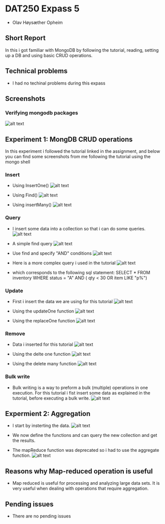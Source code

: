 # DAT250 Expass 5
- Olav Høysæther Opheim

## Short Report
In this i got familiar with MongoDB by following the tutorial, reading, setting up a DB and using basic CRUD operations.

## Technical problems
- I had no techinal problems during this expass

## Screenshots

### Verifying mongodb packages
![alt text](image.png)

## Experiment 1: MongDB CRUD operations
In this experiment i followed the tutorial linked in the assignment, and below you can find some screenshots from me following the tutorial using the mongo shell

### Insert
- Using InsertOne()
![alt text](image-9.png)

- Using Find()
![alt text](image-10.png)

- Using insertMany()
![alt text](image-11.png)

### Query
- I insert some data into a collection so that i can do some queries.
![alt text](image-12.png)

- A simple find query
![alt text](image-13.png)

- Use find and specify "AND" conditions
![alt text](image-14.png)

- Here is a more complex query i used in the tutorial
![alt text](image-15.png)

- which corresponds to the following sql statement: SELECT * FROM inventory WHERE status = "A" AND ( qty < 30 OR item LIKE "p%")

### Update
- First i insert the data we are using for this tutorial
![alt text](image-16.png)

- Using the updateOne function
![alt text](image-17.png)

- Using the replaceOne function
![alt text](image-18.png)

### Remove
- Data i inserted for this tutorial 
![alt text](image-19.png)

- Using the delte one function
![alt text](image-21.png)

- Using the delete many function
![alt text](image-20.png)

### Bulk write
- Bulk writing is a way to preform a bulk (multiple) operations in one execution. For this tutorial i fist insert some data as explained in the tutorial, before executing a bulk write.
![alt text](image-6.png)

## Expermient 2: Aggregation
- I start by insterting the data.
![alt text](image-7.png)

- We now define the functions and can query the new collection and get the results.
- The mapReduce function was deprecated so i had to use the aggregate function.
![alt text](image-8.png)

## Reasons why Map-reduced operation is useful 
- Map reduced is useful for processing and analyzing large data sets. It is very useful when dealing with operations that require aggregation.

## Pending issues
- There are no pending issues